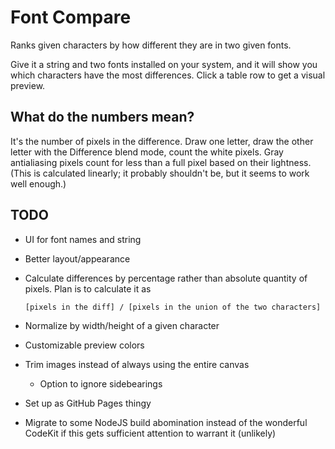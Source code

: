 # Font Compare

Ranks given characters by how different they are in two given fonts.

Give it a string and two fonts installed on your system, and it will show you which characters have the most differences. Click a table row to get a visual preview.

## What do the numbers mean?

It's the number of pixels in the difference. Draw one letter, draw the other letter with the Difference blend mode, count the white pixels. Gray antialiasing pixels count for less than a full pixel based on their lightness. (This is calculated linearly; it probably shouldn't be, but it seems to work well enough.)

## TODO

- UI for font names and string
- Better layout/appearance
- Calculate differences by percentage rather than absolute quantity of pixels. Plan is to calculate it as

    ```[pixels in the diff] / [pixels in the union of the two characters]```

- Normalize by width/height of a given character
- Customizable preview colors
- Trim images instead of always using the entire canvas
	- Option to ignore sidebearings
- Set up as GitHub Pages thingy
- Migrate to some NodeJS build abomination instead of the wonderful CodeKit if this gets sufficient attention to warrant it (unlikely)
